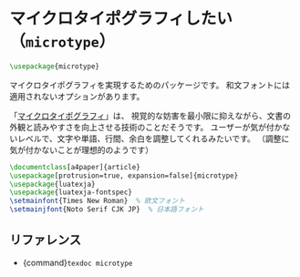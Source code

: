 # マイクロタイポグラフィしたい（``microtype``）

```latex
\usepackage{microtype}
```

マイクロタイポグラフィを実現するためのパッケージです。
和文フォントには適用されないオプションがあります。

「[マイクロタイポグラフィ](https://en.wikipedia.org/wiki/Microtypography)」は、
視覚的な妨害を最小限に抑えながら、文書の外観と読みやすさを向上させる技術のことだそうです。
ユーザーが気が付かないレベルで、文字や単語、行間、余白を調整してくれるみたいです。
（調整に気が付かないことが理想的のようです）

```latex
\documentclass[a4paper]{article}
\usepackage[protrusion=true, expansion=false]{microtype}
\usepackage{luatexja}
\usepackage{luatexja-fontspec}
\setmainfont{Times New Roman}  % 欧文フォント
\setmainjfont{Noto Serif CJK JP}  % 日本語フォント
```



## リファレンス

- {command}`texdoc microtype`
